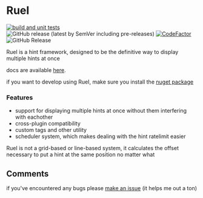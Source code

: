 # RueI
[![build and unit tests](https://github.com/Ruemena/RueI/actions/workflows/main.yml/badge.svg)](https://github.com/Ruemena/RueI/actions/workflows/main.yml) ![GitHub release (latest by SemVer including pre-releases)](https://img.shields.io/github/downloads-pre/Ruemena/RueI/latest/total?label=downloads) [![CodeFactor](https://www.codefactor.io/repository/github/ruemena/ruei/badge)](https://www.codefactor.io/repository/github/ruemena/ruei) ![GitHub Release](https://img.shields.io/github/v/release/Ruemena/RueI?link=https%3A%2F%2Fgithub.com%2FRuemena%2FRueI%2Freleases%2Flatest)

RueI is a hint framework, designed to be the definitive way to display multiple hints at once

docs are available [here](https://ruemena.github.io/RueI/).

if you want to develop using RueI, make sure you install the [nuget package](https://www.nuget.org/packages/RueI)

### Features
- support for displaying multiple hints at once without them interfering with eachother
- cross-plugin compatibility 
- custom tags and other utility
- scheduler system, which makes dealing with the hint ratelimit easier

RueI is not a grid-based or line-based system, it calculates the offset necessary to put a hint at the same position no matter what
## Comments
if you've encountered any bugs please [make an issue](https://github.com/Ruemena/RueI/issues) (it helps me out a ton)
